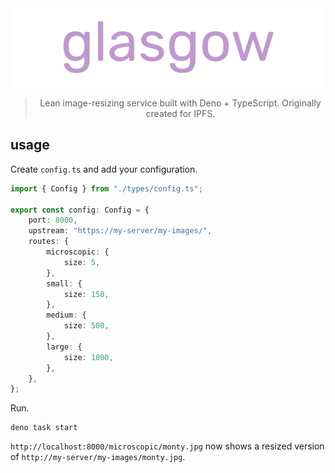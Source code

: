 <div align="center">
	<img src="./logo.svg" alt="glasgow">

> Lean image-resizing service built with Deno + TypeScript. Originally created for IPFS.

</div>

## usage

Create `config.ts` and add your configuration.

```typescript
import { Config } from "./types/config.ts";

export const config: Config = {
	port: 8000,
	upstream: "https://my-server/my-images/",
	routes: {
		microscopic: {
			size: 5,
		},
		small: {
			size: 150,
		},
		medium: {
			size: 500,
		},
		large: {
			size: 1000,
		},
	},
};
```

Run.

```
deno task start
```

`http://localhost:8000/microscopic/monty.jpg` now shows a resized version of `http://my-server/my-images/monty.jpg`.
